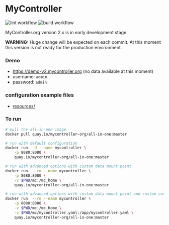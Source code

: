 # MyController
![lint workflow](https://github.com/mycontroller-org/backend/actions/workflows/lint.yaml/badge.svg)
![build workflow](https://github.com/mycontroller-org/backend/actions/workflows/build.yaml/badge.svg)

MyController.org version 2.x is in early development stage.

**WARNING:** Huge change will be expected on each commit. At this moment this version is not ready for the production environment.

### Demo
* https://demo-v2.mycontroller.org (no data available at this moment)
* username: `admin`
* password: `admin`

### configuration example files
* [resources/](resources/)

### To run
```bash
# pull the all-in-one image
docker pull quay.io/mycontroller-org/all-in-one:master

# run with default configuration
docker run  -d --name mycontroller \
    -p 8080:8080 \
    quay.io/mycontroller-org/all-in-one:master

# run with advanced options with custom data mount point
docker run  --rm --name mycontroller \
    -p 8080:8080 \
    -v $PWD/mc:/mc_home \
    quay.io/mycontroller-org/all-in-one:master

# run with advanced options with custom data mount point and custom configuration options
docker run  --rm --name mycontroller \
    -p 8080:8080 \
    -v $PWD/mc:/mc_home \
    -v $PWD/mc/mycontroller.yaml:/app/mycontroller.yaml \
    quay.io/mycontroller-org/all-in-one:master
```
